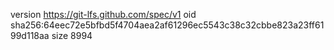 version https://git-lfs.github.com/spec/v1
oid sha256:64eec72e5bfbd5f4704aea2af61296ec5543c38c32cbbe823a23ff6199d118aa
size 8994
